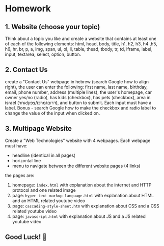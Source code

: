 # Homework

## 1. Website (choose your topic)

Think about a topic you like and create a website that contains at least one of each of the following elements:
html, head, body, title, h1, h2, h3, h4 ,h5, h6, hr, br, p, a, img, span, ul, ol, li, table, thead, tbody, tr, td, iframe, label, input, textarea, select, option, button.

## 2. Contact Us

create a "Contact Us" webpage in hebrew (search Google how to align right), the user can enter the following:
first name, last name, birthday, email, phone number, address (multiple lines), the user's homepage, car owner yes/no (radio), has kids (checkbox), has pets (checkbox), area in israel (דרום/מרכז/צפון/אחר), and button to submit.
Each input must have a label. Bonus - search Google how to make the checkbox and radio label to change the value of the input when clicked on.

## 3. Multipage Website

Create a "Web Technologies" website with 4 webpages. Each webpage must have:

- headline (identical in all pages)
- horizontal line
- menu to navigate between the different website pages (4 links)

the pages are:

1. homepage: `index.html` with explanation about the internet and HTTP protocol and one related image
2. page: `hyper-text-markup-language.html` with explanation about HTML and an HTML related youtube video
3. page: `cascading-style-sheet.htm` with explanation about CSS and a CSS related youtube video
4. page: `javascript.html` with explanation about JS and a JS related youtube video

## Good Luck! 🙂
